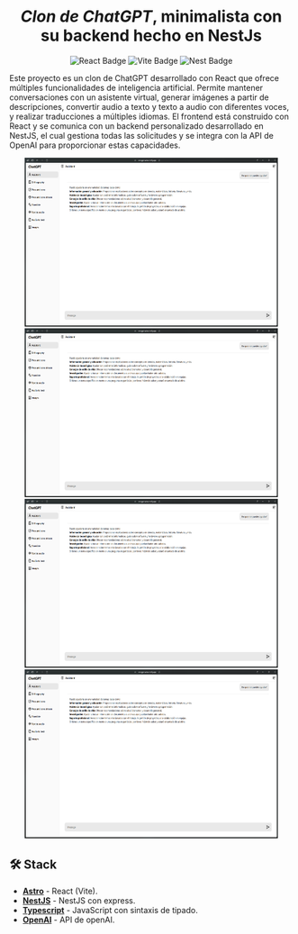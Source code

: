 <div align="center">
<h1>
    <em>Clon de ChatGPT</em>, minimalista con su backend hecho en NestJs
</h1>

</div>

<div align="center">

![React Badge](https://img.shields.io/badge/React-blue?logo=react&logoColor=fff&style=flat)
![Vite Badge](https://img.shields.io/badge/Vite-yellow?logo=vite&logoColor=fff&style=flat)
![Nest Badge](https://img.shields.io/badge/Nest-red?logo=nestjs&logoColor=fff&style=flat)

</div>

<p>
Este proyecto es un clon de ChatGPT desarrollado con React que ofrece múltiples funcionalidades de inteligencia artificial. Permite mantener conversaciones con un asistente virtual, generar imágenes a partir de descripciones, convertir audio a texto y texto a audio con diferentes voces, y realizar traducciones a múltiples idiomas. El frontend está construido con React y se comunica con un backend personalizado desarrollado en NestJS, el cual gestiona todas las solicitudes y se integra con la API de OpenAI para proporcionar estas capacidades.
</p>

<div align="center">
  <img src="proyect-images/assistant-page.png" width="450" height="300"></img>
  <img src="proyect-images/assistant-page.png" width="450" height="300"></img>
  <img src="proyect-images/assistant-page.png" width="450" height="300"></img>
  <img src="proyect-images/assistant-page.png" width="450" height="300"></img>
</div>

## 🛠️ Stack

- [**Astro**](https://es.react.dev/) - React (Vite).
- [**NestJS**](https://nestjs.com/) - NestJS con express.
- [**Typescript**](https://www.typescriptlang.org/) - JavaScript con sintaxis de tipado.
- [**OpenAI**](https://openai.com/) - API de openAI.
